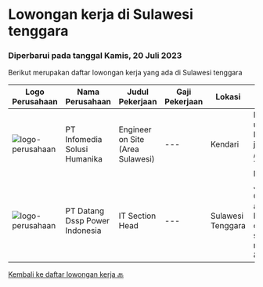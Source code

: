 
  # Lowongan kerja di Sulawesi tenggara

  ### Diperbarui pada tanggal Kamis, 20 Juli 2023

  Berikut merupakan daftar lowongan kerja yang ada di Sulawesi tenggara

  |Logo Perusahaan | Nama Perusahaan | Judul Pekerjaan | Gaji Pekerjaan | Lokasi | Deskripsi | Tanggal diunggah | Pranala |
  | -------------- | --------------- | --------------- | --------- | --------- | -------------- | ------- | ----------- |
  |![logo-perusahaan](https://image-service-cdn.seek.com.au/63373d162568ae23aa2bd2a36d347af5a9d4476e/ee4dce1061f3f616224767ad58cb2fc751b8d2dc)|PT Infomedia Solusi Humanika|Engineer on Site (Area Sulawesi)|---|Kendari|Kualifikasi : Maksimal usia 30 tahun Pendidikan minimal D3 jurusan Sistem Informasi / Teknologi Informasi / Teknik Informatika Memiliki pengalaman...|Selasa, 18 Juli 2023|https://www.jobstreet.co.id/id/job/engineer-on-site-area-sulawesi-4408931?token=0~17cabf3d-2bfe-421e-8b76-243a77d86959&sectionRank=1&jobId=jobstreet-id-job-4408931|
|![logo-perusahaan](https://image-service-cdn.seek.com.au/b7f7cd1fe24cb04b86fe1555d5d18f486cc0892d/ee4dce1061f3f616224767ad58cb2fc751b8d2dc)|PT Datang Dssp Power Indonesia|IT Section Head|---|Sulawesi Tenggara|Job Description : Observe all operation activity IT devices on IPP Kendari-3 to operate efficient and smooth. Monitoring network service devices &amp;...|Selasa, 11 Juli 2023|https://www.jobstreet.co.id/id/job/it-section-head-4400669?token=0~17cabf3d-2bfe-421e-8b76-243a77d86959&sectionRank=2&jobId=jobstreet-id-job-4400669|


  [Kembali ke daftar lowongan kerja 🔙](../README.md#daftar-lowongan-kerja)
  